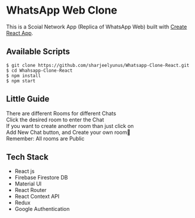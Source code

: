 # WhatsApp Web Clone

This is a Scoial Network App (Replica of WhatsApp Web) built with [Create React App](https://github.com/facebook/create-react-app).

## Available Scripts

```
$ git clone https://github.com/sharjeelyunus/Whatsapp-Clone-React.git
$ cd Whahsapp-Clone-React
$ npm install
$ npm start
```

## Little Guide

There are different Rooms for different Chats <br />
Click the desired room to enter the Chat <br />
If you want to create another room than just click on <br />
Add New Chat button, and Create your own room🎉 <br />
Remember: All rooms are Public

## Tech Stack
* React js
* Firebase Firestore DB
* Material UI
* React Router
* React Context API
* Redux
* Google Authentication
